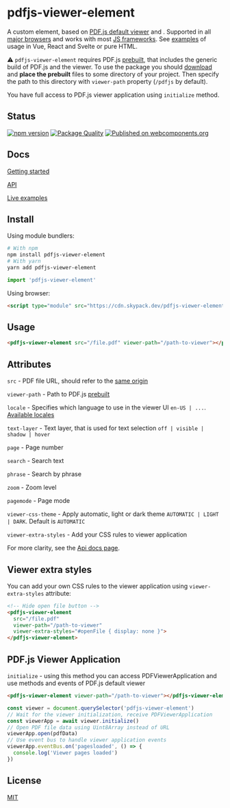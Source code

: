 # pdfjs-viewer-element

A custom element, based on [PDF.js default viewer](https://mozilla.github.io/pdf.js/web/viewer.html) and . Supported in all [major browsers](https://caniuse.com/custom-elementsv1) and works with most [JS frameworks](https://custom-elements-everywhere.com/). See [examples](https://alekswebnet.github.io/pdfjs-viewer-element/#demo) of usage in Vue, React and Svelte or pure HTML.

⚠️ `pdfjs-viewer-element` requires PDF.js [prebuilt](http://mozilla.github.io/pdf.js/getting_started/), that includes the generic build of PDF.js and the viewer. To use the package you should [download](http://mozilla.github.io/pdf.js/getting_started/) and **place the prebuilt** files to some directory of your project. Then specify the path to this directory with `viewer-path` property (`/pdfjs` by default).

You have full access to PDF.js viewer application using `initialize` method. 

## Status

[![npm version](https://img.shields.io/npm/v/pdfjs-viewer-element?logo=npm&logoColor=fff)](https://www.npmjs.com/package/pdfjs-viewer-element)
[![Package Quality](https://packagequality.com/shield/pdfjs-viewer-element.svg)](https://packagequality.com/#?package=pdfjs-viewer-element)
[![Published on webcomponents.org](https://img.shields.io/badge/webcomponents.org-published-blue.svg)](https://www.webcomponents.org/element/pdfjs-viewer-element)

## Docs

[Getting started](https://alekswebnet.github.io/pdfjs-viewer-element/)

[API](https://alekswebnet.github.io/pdfjs-viewer-element/#api)

[Live examples](https://alekswebnet.github.io/pdfjs-viewer-element/#demo)

## Install

Using module bundlers:

```bash
# With npm
npm install pdfjs-viewer-element
# With yarn
yarn add pdfjs-viewer-element
```

```javascript
import 'pdfjs-viewer-element'
```

Using browser:

```html
<script type="module" src="https://cdn.skypack.dev/pdfjs-viewer-element"></script>
```

## Usage

```html
<pdfjs-viewer-element src="/file.pdf" viewer-path="/path-to-viewer"></pdfjs-viewer-element>
```

## Attributes

`src` - PDF file URL, should refer to the [same origin](https://github.com/mozilla/pdf.js/wiki/Frequently-Asked-Questions#can-i-load-a-pdf-from-another-server-cross-domain-request) 

`viewer-path` - Path to PDF.js [prebuilt](http://mozilla.github.io/pdf.js/getting_started/)

`locale` -  Specifies which language to use in the viewer UI `en-US | ...`. [Available locales](https://github.com/mozilla/pdf.js/tree/master/l10n)

`text-layer` - Text layer, that is used for text selection `off | visible | shadow | hover`

`page` - Page number

`search` - Search text

`phrase` - Search by phrase

`zoom` - Zoom level

`pagemode` - Page mode

`viewer-css-theme` - Apply automatic, light or dark theme `AUTOMATIC | LIGHT | DARK`. Default is `AUTOMATIC`

`viewer-extra-styles` - Add your CSS rules to viewer application

For more clarity, see the [Api docs page](https://alekswebnet.github.io/pdfjs-viewer-element/#api).

## Viewer extra styles 

You can add your own CSS rules to the viewer application using `viewer-extra-styles` attribute:

```html
<!-- Hide open file button -->
<pdfjs-viewer-element 
  src="/file.pdf" 
  viewer-path="/path-to-viewer"
  viewer-extra-styles="#openFile { display: none }">
</pdfjs-viewer-element>
```

## PDF.js Viewer Application

`initialize` - using this method you can access PDFViewerApplication and use methods and events of PDF.js default viewer

```html
<pdfjs-viewer-element viewer-path="/path-to-viewer"></pdfjs-viewer-element>
```

```javascript
const viewer = document.querySelector('pdfjs-viewer-element')
// Wait for the viewer initialization, receive PDFViewerApplication
const viewerApp = await viewer.initialize()
// Open PDF file data using Uint8Array instead of URL
viewerApp.open(pdfData)
// Use event bus to handle viewer application events
viewerApp.eventBus.on('pagesloaded', () => {
  console.log('Viewer pages loaded')
})
```

## License
[MIT](http://opensource.org/licenses/MIT)